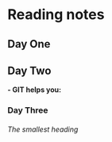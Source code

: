 
# Reading notes



## Day One

## Day Two
**- GIT helps you:**

### Day Three

###### The smallest heading
